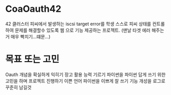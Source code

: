 # CoaOauth42
42 클러스터 피씨에서 발생하는 iscsi target error를 학생 스스로 피씨 상태를 컨트롤 하여 문제를 해결할수 있도록 웹 으로 기능 제공하는 프로젝트. (맨날 타겟 에러 해주는거 매우 빡치기...떄문...)

# 목표 또는 고민
Oauth 개념을 확실하게 익히기
장고 활용 능력 기르기
파이썬을 파이썬 답게 쓰기 위한 고민을 하며 프로젝트 진행하기
이쁜 언어 파이썬을 이쁘게 잘 쓰기
기능 개성을 로그로 꾸준히 남길것
